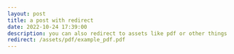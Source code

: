 ```yaml
---
layout: post
title: a post with redirect
date: 2022-10-24 17:39:00
description: you can also redirect to assets like pdf or other things
redirect: /assets/pdf/example_pdf.pdf
---
```

